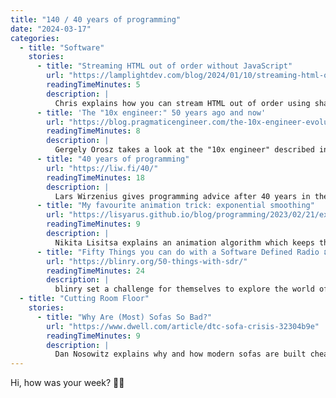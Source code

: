 ```yaml
---
title: "140 / 40 years of programming"
date: "2024-03-17"
categories:
  - title: "Software"
    stories:
      - title: "Streaming HTML out of order without JavaScript"
        url: "https://lamplightdev.com/blog/2024/01/10/streaming-html-out-of-order-without-javascript"
        readingTimeMinutes: 5
        description: |
          Chris explains how you can stream HTML out of order using shadowdom.
      - title: 'The "10x engineer:" 50 years ago and now'
        url: "https://blog.pragmaticengineer.com/the-10x-engineer-evolution/"
        readingTimeMinutes: 8
        description: |
          Gergely Orosz takes a look at the "10x engineer" described in "The Mythical Man-Month" from how it was proposed 50 years ago vs what it looks like today.
      - title: "40 years of programming"
        url: "https://liw.fi/40/"
        readingTimeMinutes: 18
        description: |
          Lars Wirzenius gives programming advice after 40 years in the industry.
      - title: "My favourite animation trick: exponential smoothing"
        url: "https://lisyarus.github.io/blog/programming/2023/02/21/exponential-smoothing.html"
        readingTimeMinutes: 9
        description: |
          Nikita Lisitsa explains an animation algorithm which keeps the code simple while still achieving smooth animations.
      - title: "Fifty Things you can do with a Software Defined Radio 📻"
        url: "https://blinry.org/50-things-with-sdr/"
        readingTimeMinutes: 24
        description: |
          blinry set a challenge for themselves to explore the world of software-defined radio in 50 ways.
  - title: "Cutting Room Floor"
    stories:
      - title: "Why Are (Most) Sofas So Bad?"
        url: "https://www.dwell.com/article/dtc-sofa-crisis-32304b9e"
        readingTimeMinutes: 9
        description: |
          Dan Nosowitz explains why and how modern sofas are built cheaply and optimized for Instagram ads.
---
```


Hi, how was your week? ✌🏻
